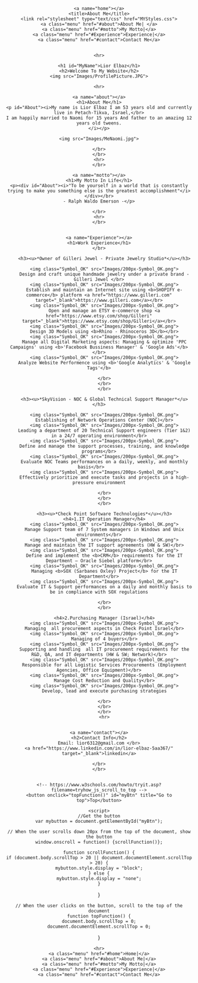 <HTML>
<center>


<head>
	
	<a name="home"></a>
	<title>About Me</title>
	<link rel="stylesheet" type="text/css" href="MYStyles.css">
	<a class="menu" href="#about">About Me| </a>
	<a class="menu" href="#motto">My Motto|</a>
	<a class="menu" href="#Experience">Experience|</a>
	<a class="menu" href="#contact">Contact Me</a>
	
		
	<hr>
	
</head>

<body>
	
	<h1 id="MyName">Lior Elbaz</h1>
	<h2>Welcome To My Website</h2>
	<img src="Images/ProfilePicture.JPG">
	
	<hr>
	
	<a name="about"></a>
	<h1>About Me</h1>
	<p id="About"><i>My name is Lior Elbaz I am 53 years old and currently live in Petach-Tikva, Israel,</br>
	I am happily married to Naomi for 15 years And father to an amazing 12 years old tweens.
	</i></p>
	
	<img src="Images/MeNaomi.jpg">

	</br>
	</br>
	<hr>
	</br>

	<a name="motto"></a>
	<h1>My Motto In Life</h1>
	<p><div id="About"><i>"To be yourself in a world that is constantly trying to make you something else is the greatest accomplishment"</i></div></br>
	- Ralph Waldo Emerson -</p>

	</br>
	<hr>
	</br>


	<a name="Experience"></a>
	<h1>Work Experience</h1>
	</br>
	
		<h3><u>*Owner of Gilleri Jewel - Private Jewelry Studio*</u></h3>
			
		<img class="Symbol_OK" src="Images/200px-Symbol_OK.png">
		Design and craft unique handmade jewelry under a private brand - Gilleri Jewel </br>
		<img class="Symbol_OK" src="Images/200px-Symbol_OK.png">
		Establish and maintain an Internet site using <b>SHOPIFY e-commerce</b> platform <a href="https://www.gilleri.com" target="_blank">https://www.gilleri.com</a></br>
		<img class="Symbol_OK" src="Images/200px-Symbol_OK.png">
		Open and manage an ETSY e-commerce shop <a href="https://www.etsy.com/shop/Gilleri" target="_blank">https://www.etsy.com/shop/Gilleri</a></br>
		<img class="Symbol_OK" src="Images/200px-Symbol_OK.png">
		Design 3D Models using <b>Rhino - Rhinoceros 3D</b></br>
		<img class="Symbol_OK" src="Images/200px-Symbol_OK.png">
		Manage all Digital Marketing aspects: Managing & optimize 'PPC Campaigns' using <b>'Facebook Bussiness Manager' & 'Google Ads'</b></br>
		<img class="Symbol_OK" src="Images/200px-Symbol_OK.png">
		Analyze Website Performence using <b>'Google Analytics' & 'Google Tags'</b>
		
		</br>
		</br>
		</br>
				
		<h3><u>*SkyVision - NOC & Global Technical Support Manager*</u></h3>
		
		<img class="Symbol_OK" src="Images/200px-Symbol_OK.png">
		Establishing of Network Operations Center (NOC)</br>
		<img class="Symbol_OK" src="Images/200px-Symbol_OK.png">
		Leading a department of 20 Technical Support engineers (Tier 1&2) in a 24/7 operating environment</br>
		<img class="Symbol_OK" src="Images/200px-Symbol_OK.png">
		Define and manage the support processes, training, and knowledge programs</br>
		<img class="Symbol_OK" src="Images/200px-Symbol_OK.png">
		Evaluate NOC Teams performances on a daily, weekly, and monthly basis</br>		
		<img class="Symbol_OK" src="Images/200px-Symbol_OK.png">
		Effectively prioritize and execute tasks and projects in a high-pressure environment
		
		</br>
		</br>
		</br>
		
		<h3><u>*Check Point Software Technologies*</u></h3>
		<h4>1.IT Operation Manager</h4>
		<img class="Symbol_OK" src="Images/200px-Symbol_OK.png">
		Manage Support team of 7 System managers in Windows and Unix environments</br>
		<img class="Symbol_OK" src="Images/200px-Symbol_OK.png">
		Manage and maintain the IT support agreements (HW & SW)</br>
		<img class="Symbol_OK" src="Images/200px-Symbol_OK.png">
		Define and implement the <b>CRM</b> requirements for the IT Department – Oracle Siebel platform</br>
		<img class="Symbol_OK" src="Images/200px-Symbol_OK.png">
		Managing <b>SOX (Sarbanes Oxley) Project</b> for the IT Department</br>
		<img class="Symbol_OK" src="Images/200px-Symbol_OK.png">
		Evaluate IT & Support performances on a daily and monthly basis to be in compliance with SOX regulations
		
		</br>
		</br>
		
		<h4>2.Purchasing Manager (Israel)</h4>
		<img class="Symbol_OK" src="Images/200px-Symbol_OK.png">
		Managing  all procurement aspects in Check Point Israel</br>
		<img class="Symbol_OK" src="Images/200px-Symbol_OK.png">
		Managing of 4 buyers</br>
		<img class="Symbol_OK" src="Images/200px-Symbol_OK.png">
		Supporting and handling  all IT procurement requirements for the R&D, QA, and IT departments (HW & SW; Network)</br>
		<img class="Symbol_OK" src="Images/200px-Symbol_OK.png">
		Responsible for all Logistic Services Procurements (Employment Agencies, Office Equipment)</br>
		<img class="Symbol_OK" src="Images/200px-Symbol_OK.png">
		Manage Cost Reduction and Quality</br>
		<img class="Symbol_OK" src="Images/200px-Symbol_OK.png">
		Develop, lead and execute purchasing strategies
		
		</br>
		</br>
		</br>
		<hr>
	
	
	<a name="contact"></a>
	<h2>Contact Info</h2>
	Email: lior6312@gmail.com </br>
	<a href="https://www.linkedin.com/in/lior-elbaz-5aa367/" target="_blank">linkedin</a>
	
	</br>
	</br>
	
	
	<!-- https://www.w3schools.com/howto/tryit.asp?filename=tryhow_js_scroll_to_top -->
	<button onclick="topFunction()" id="myBtn" title="Go to top">Top</button>

	<script>
	//Get the button
	var mybutton = document.getElementById("myBtn");

	// When the user scrolls down 20px from the top of the document, show the button
	window.onscroll = function() {scrollFunction()};

	function scrollFunction() {
	if (document.body.scrollTop > 20 || document.documentElement.scrollTop > 20) {
    mybutton.style.display = "block";
	} else {
    mybutton.style.display = "none";
	}
}

	// When the user clicks on the button, scroll to the top of the document
	function topFunction() {
	document.body.scrollTop = 0;
	document.documentElement.scrollTop = 0;
}
	</script>

</body>

	<hr>
	<a class="menu" href="#home">Home|</a>
	<a class="menu" href="#about">About Me|</a>
	<a class="menu" href="#motto">My Motto|</a>
	<a class="menu" href="#Experience">Experience|</a>
	<a class="menu" href="#contact">Contact Me</a>
	


</HTML>

